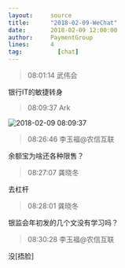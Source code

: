 ```yaml
---
layout:     source 
title:      "2018-02-09-WeChat"
date:       2018-02-09 12:00:00
author:     PaymentGroup
lines:      4 
tag:		  [chat]
---
```

> 08:01:14  武伟会  
   
银行IT的敏捷转身  
   
> 08:09:37  Ark  
   
![2018-02-09 08:09:37](http://static.cocolian.cn/img/201802/20180209_080937.png) 
   
> 08:26:46  李玉福@农信互联  
   
余额宝为啥还各种限售？  
   
> 08:27:07  龚晓冬  
   
去杠杆  
   
> 08:28:01  龚晓冬  
   
银监会年初发的几个文没有学习吗？  
   
> 08:30:28  李玉福@农信互联  
   
没[捂脸]  
   
